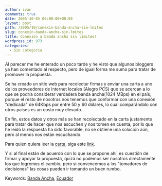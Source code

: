 ```yaml
---
author: ivan
comments: true
date: 2005-10-05 00:00:00+00:00
layout: post
path: /2005/10/conexin-banda-ancha-sin-lmites
slug: conexin-banda-ancha-sin-lmites
title: Conexión a banda ancha sin límites!
wordpress_id: 973
categories:
  - Sin categoría
---
```


Al parecer me he enterado un poco tarde y he visto que algunos bloggers ya han comentado al respecto, pero de igual forma me sumo para tratar de promover la propuesta.

Se ha creado un sitio web para recolectar firmas y enviar una carta a uno de los proveedores de Internet locales (Alegro PCS) que se acercan a lo que se podría considerar verdadera banda ancha(1024 MBps) en el país, porque el resto de nosotros nos tenemos que conformar con una conexión "dedicada" de 64Kbps por entre 50 y 60 dólares, lo cual comparándolo con otros países es un costo muy elevado.

En fin, estos datos y otros más se han recolectado en la carta justamente para tratar de hacer que nos escuchen y nos tomen en cuenta, por lo que he leído la respuesta ha sido favorable, no se obtiene una solución aún, pero al menos nos están escuchando.

Para quien quiera leer la [carta](http://sinlimites.hosting2.net/index.php?id=carta), siga este [link](http://sinlimites.hosting2.net/index.php?id=carta).

Y si al final están de acuerdo con lo que se propone ahí, es cuestión de firmar y apoyar la propuesta, quizá no podemos ser nosotros directamente los que logremos el cambio, pero si convencemos a los "tomadores de decisiones" las cosas pueden ir tomando un buen rumbo.

Keywords: [Banda Ancha](http://www.technorati.com/tag/Banda+Ancha), [Ecuador](http://www.technorati.com/tag/Ecuador)
